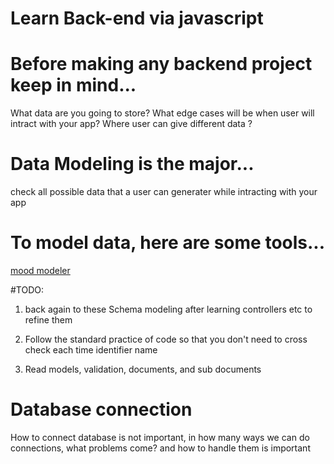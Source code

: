 # Learn Back-end via javascript

# Before making any backend project keep in mind...
What data are you going to store?
What edge cases will be when user will intract with your app?
Where user can give different data ?

# Data Modeling is the major...
check all possible data that a user can generater while intracting with your app

# To model data, here are some tools...
[mood modeler](https://www.datensen.com/) 

#TODO:
1. back again to these Schema modeling after learning controllers etc to refine them

2. Follow the standard practice of code so that you don't need to cross check each time identifier name

3. Read models, validation, documents, and sub documents

<h1> Database connection </h1>
<p> How to connect database is not important, in how many ways we can do connections,
what problems come? and how to handle them is important</p>